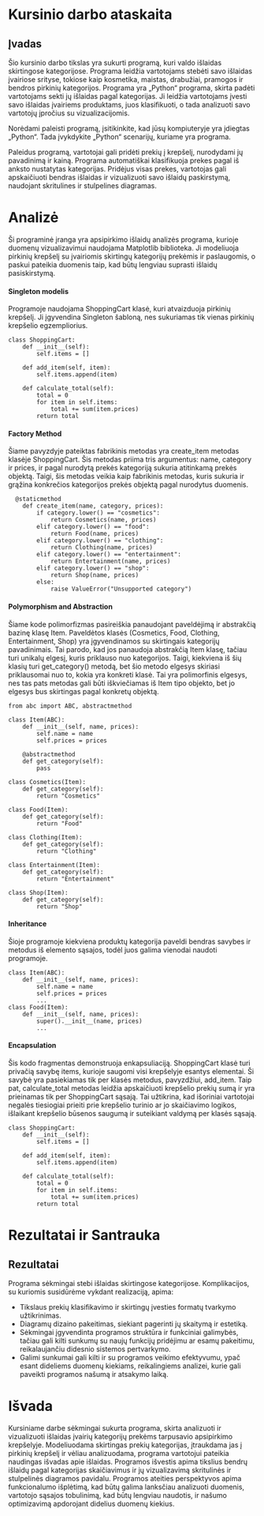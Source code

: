 # Kursinio darbo ataskaita 
## Įvadas 
Šio kursinio darbo tikslas yra sukurti programą, kuri valdo išlaidas skirtingose kategorijose.
Programa leidžia vartotojams stebėti savo išlaidas įvairiose srityse, tokiose kaip kosmetika, maistas, drabužiai, pramogos ir bendros pirkinių kategorijos. Programa yra „Python“ programa, skirta padėti  vartotojams sekti jų išlaidas pagal kategorijas. Ji leidžia vartotojams įvesti savo išlaidas įvairiems produktams, juos klasifikuoti, o tada analizuoti savo vartotojų įpročius su vizualizacijomis.

Norėdami paleisti programą, įsitikinkite, kad jūsų kompiuteryje yra įdiegtas „Python“. Tada įvykdykite „Python“ scenarijų, kuriame yra programa. 

Paleidus programą, vartotojai gali pridėti prekių į krepšelį, 
nurodydami jų pavadinimą ir kainą. Programa automatiškai klasifikuoja prekes pagal iš anksto nustatytas kategorijas. Pridėjus visas prekes, vartotojas gali apskaičiuoti bendras išlaidas ir vizualizuoti savo išlaidų paskirstymą, naudojant skritulines ir stulpelines diagramas.

# Analizė 

Ši programinė įranga yra apsipirkimo išlaidų analizės programa, kurioje duomenų vizualizavimui naudojama Matplotlib biblioteka. Ji modeliuoja pirkinių krepšelį su įvairiomis skirtingų kategorijų prekėmis ir paslaugomis, o paskui pateikia duomenis taip, kad būtų lengviau suprasti išlaidų pasiskirstymą.


#### Singleton modelis
Programoje naudojama ShoppingCart klasė, kuri atvaizduoja pirkinių krepšelį. Ji įgyvendina Singleton šabloną, nes sukuriamas tik vienas pirkinių krepšelio egzempliorius.

~~~
class ShoppingCart:
    def __init__(self):
        self.items = []

    def add_item(self, item):
        self.items.append(item)

    def calculate_total(self):
        total = 0
        for item in self.items:
            total += sum(item.prices)
        return total
~~~
#### Factory Method
Šiame pavyzdyje pateiktas fabrikinis metodas yra create_item metodas klasėje ShoppingCart. Šis metodas priima tris argumentus: name, category ir prices, ir pagal nurodytą prekės kategoriją sukuria atitinkamą prekės objektą. Taigi, šis metodas veikia kaip fabrikinis metodas, kuris sukuria ir grąžina konkrečios kategorijos prekės objektą pagal nurodytus duomenis.
~~~
  @staticmethod
    def create_item(name, category, prices):
        if category.lower() == "cosmetics":
            return Cosmetics(name, prices)
        elif category.lower() == "food":
            return Food(name, prices)
        elif category.lower() == "clothing":
            return Clothing(name, prices)
        elif category.lower() == "entertainment":
            return Entertainment(name, prices)
        elif category.lower() == "shop":
            return Shop(name, prices)
        else:
            raise ValueError("Unsupported category")
~~~
#### Polymorphism and Abstraction
Šiame kode polimorfizmas pasireiškia panaudojant paveldėjimą ir abstrakčią bazinę klasę Item. Paveldėtos klasės (Cosmetics, Food, Clothing, Entertainment, Shop) yra įgyvendinamos su skirtingais kategorijų pavadinimais. Tai parodo, kad jos panaudoja abstrakčią Item klasę, tačiau turi unikalų elgesį, kuris priklauso nuo kategorijos. Taigi, kiekviena iš šių klasių turi get_category() metodą, bet šio metodo elgesys skiriasi priklausomai nuo to, kokia yra konkreti klasė. Tai yra polimorfinis elgesys, nes tas pats metodas gali būti iškviečiamas iš Item tipo objekto, bet jo elgesys bus skirtingas pagal konkretų objektą.
~~~
from abc import ABC, abstractmethod

class Item(ABC):
    def __init__(self, name, prices):
        self.name = name
        self.prices = prices

    @abstractmethod
    def get_category(self):
        pass

class Cosmetics(Item):
    def get_category(self):
        return "Cosmetics"

class Food(Item):
    def get_category(self):
        return "Food"

class Clothing(Item):
    def get_category(self):
        return "Clothing"

class Entertainment(Item):
    def get_category(self):
        return "Entertainment"
    
class Shop(Item):
    def get_category(self):
        return "Shop"
~~~

#### Inheritance
Šioje programoje kiekviena produktų kategorija paveldi bendras savybes ir metodus iš elemento sąsajos, todėl juos galima vienodai naudoti programoje.
~~~
class Item(ABC):
    def __init__(self, name, prices):
        self.name = name
        self.prices = prices
        ...
class Food(Item):
    def __init__(self, name, prices):
        super().__init__(name, prices)
        ...
~~~
#### Encapsulation
Šis kodo fragmentas demonstruoja enkapsuliaciją. ShoppingCart klasė turi privačią savybę items, kurioje saugomi visi krepšelyje esantys elementai. Ši savybė yra pasiekiamas tik per klasės metodus, pavyzdžiui, add_item. Taip pat, calculate_total metodas leidžia apskaičiuoti krepšelio prekių sumą ir yra prieinamas tik per ShoppingCart sąsają. Tai užtikrina, kad išoriniai vartotojai negalės tiesiogiai prieiti prie krepšelio turinio ar jo skaičiavimo logikos, išlaikant krepšelio būsenos saugumą ir suteikiant valdymą per klasės sąsają.
~~~
class ShoppingCart:
    def __init__(self):
        self.items = []

    def add_item(self, item):
        self.items.append(item)

    def calculate_total(self):
        total = 0
        for item in self.items:
            total += sum(item.prices)
        return total
~~~
# Rezultatai ir Santrauka 
## Rezultatai 
Programa sėkmingai stebi išlaidas skirtingose kategorijose. Komplikacijos, su kuriomis susidūrėme vykdant realizaciją, apima: 
- Tikslaus prekių klasifikavimo ir skirtingų įvesties formatų tvarkymo užtikrinimas. 
- Diagramų dizaino pakeitimas, siekiant pagerinti jų skaitymą ir estetiką. 
- Sėkmingai įgyvendinta programos struktūra ir funkciniai galimybės, tačiau gali kilti sunkumų su naujų funkcijų pridėjimu ar esamų pakeitimu, reikalaujančiu didesnio sistemos pertvarkymo.
- Galimi sunkumai gali kilti ir su programos veikimo efektyvumu, ypač esant dideliems duomenų kiekiams, reikalingiems analizei, kurie gali paveikti programos našumą ir atsakymo laiką.

# Išvada
Kursiniame darbe sėkmingai sukurta programa, skirta analizuoti ir vizualizuoti išlaidas įvairių kategorijų prekėms tarpusavio apsipirkimo krepšelyje. Modeliuodama skirtingas prekių kategorijas, įtraukdama jas į pirkinių krepšelį ir vėliau analizuodama, programa vartotojui pateikia naudingas išvadas apie išlaidas. Programos išvestis apima tikslius bendrų išlaidų pagal kategorijas skaičiavimus ir jų vizualizavimą skritulinės ir stulpelinės diagramos pavidalu. Programos ateities perspektyvos apima funkcionalumo išplėtimą, kad būtų galima lanksčiau analizuoti duomenis, vartotojo sąsajos tobulinimą, kad būtų lengviau naudotis, ir našumo optimizavimą apdorojant didelius duomenų kiekius.

